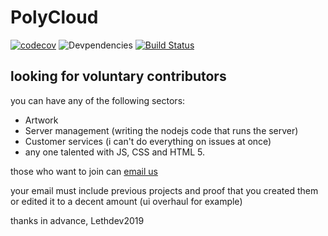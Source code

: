 # PolyCloud
[![codecov](https://codecov.io/gh/Poly-Development/PolyCloud/branch/master/graph/badge.svg)](https://codecov.io/gh/Poly-Development/PolyCloud)  ![Devpendencies](https://david-dm.org/Poly-Development/PolyCloud.svg)  [![Build Status](https://travis-ci.org/Poly-Development/PolyCloud.svg?branch=master)](https://travis-ci.org/Poly-Development/PolyCloud)
## looking for voluntary contributors
you can have any of the following sectors:
* Artwork
* Server management (writing the nodejs code that runs the server)
* Customer services (i can't do everything on issues at once)
* any one talented with JS, CSS and HTML 5.

those who want to join can [email us](mailto:poly.development@outlook.com)

your email must include previous projects and proof that you created them or edited it to a decent amount (ui overhaul for example)

thanks in advance,
Lethdev2019
